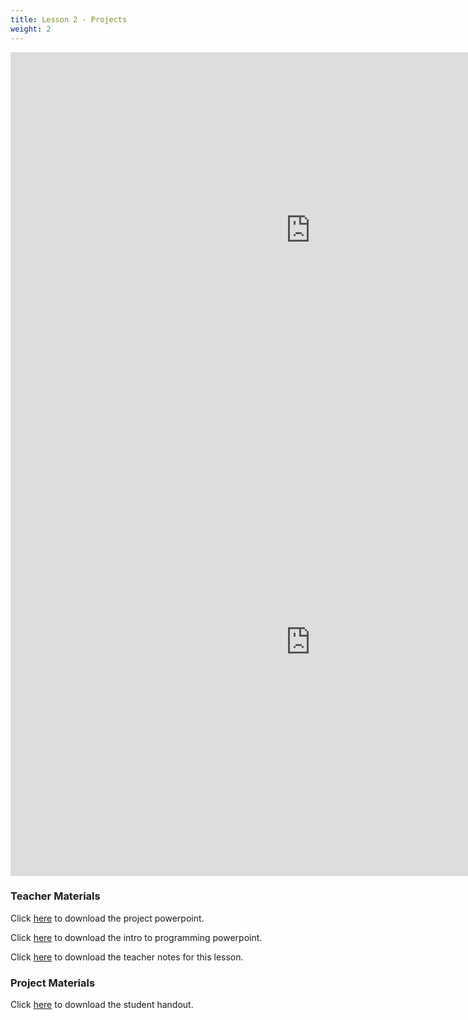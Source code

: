 ```yaml
---
title: Lesson 2 - Projects
weight: 2
---
```

<iframe src="https://docs.google.com/presentation/d/e/2PACX-1vRAI1AiIDY4oVpA6KkvbhXl_KjrOBYZbjhNBD38ZBAenb61-2Yi55m7phBP9EK3M58_JZkdiBeONLvx/embed?start=false&loop=false&delayms=3000" frameborder="0" width="960" height="569" allowfullscreen="true" mozallowfullscreen="true" webkitallowfullscreen="true"></iframe>

<iframe src="https://docs.google.com/presentation/d/e/2PACX-1vRzyUk2Id8xRSnSSq3W0kp-AtNzeGrFPpZK4aU4NXSjw_Jzp2IYBGR7j3FA-FOo6ihyCzXOjGZjHaby/embed?start=false&loop=false&delayms=3000" frameborder="0" width="960" height="749" allowfullscreen="true" mozallowfullscreen="true" webkitallowfullscreen="true"></iframe>

### Teacher Materials

Click <a href="https://docs.google.com/presentation/d/15pTHAGk7MSFSqhvuszLg6qlGlpSGNl83LdwoOPBK0gM/edit?usp=sharing" target="_blank">here</a> to download the project powerpoint.

Click <a href="https://docs.google.com/presentation/d/1v_PxFnBJGHQjV7S0x5a9X86yHjCdVooYyfWJ0bk3ulc/edit?usp=sharing" target="_blank">here</a> to download the intro to programming powerpoint.

Click <a href="https://docs.google.com/document/d/1tGJmM-bmdItr4sJeu9yyIwCk6s3_DH35CzWKvR7X4FE/edit?usp=sharing" target="_blank">here</a> to download the teacher notes for this lesson.

### Project Materials

Click <a href="https://docs.google.com/document/d/1arjMOjgZp-hpmALgp3fMKwl-5S9ePsEsIxC0i0L4LCU/edit?usp=sharing" target="_blank">here</a> to download the student handout.
